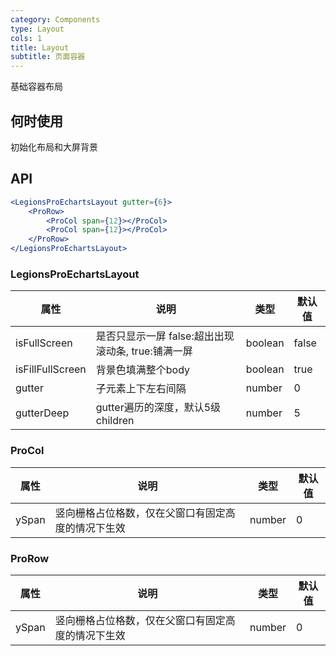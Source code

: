 ```yaml
---
category: Components
type: Layout
cols: 1
title: Layout
subtitle: 页面容器
---
```


基础容器布局

## 何时使用

初始化布局和大屏背景

## API

```jsx
<LegionsProEchartsLayout gutter={6}>
    <ProRow>
        <ProCol span={12}></ProCol>
        <ProCol span={12}></ProCol>
    </ProRow>
</LegionsProEchartsLayout>
```

### LegionsProEchartsLayout

| 属性 | 说明 | 类型 | 默认值 |
| --- | --- | --- | --- |
| isFullScreen | 是否只显示一屏 false:超出出现滚动条, true:铺满一屏 | boolean | false |
| isFillFullScreen | 背景色填满整个body | boolean | true |
| gutter | 子元素上下左右间隔 | number | 0 |
| gutterDeep | gutter遍历的深度，默认5级children | number | 5 |

### ProCol

| 属性 | 说明 | 类型 | 默认值 |
| --- | --- | --- | --- |
| ySpan | 竖向栅格占位格数，仅在父窗口有固定高度的情况下生效 | number | 0

### ProRow

| 属性 | 说明 | 类型 | 默认值 |
| --- | --- | --- | --- |
| ySpan | 竖向栅格占位格数，仅在父窗口有固定高度的情况下生效 | number | 0
